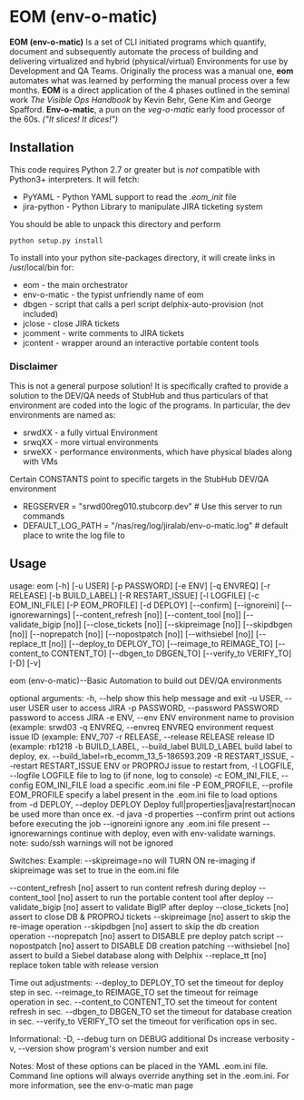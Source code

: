 EOM (env-o-matic)
=================
**EOM (env-o-matic)** Is a set of CLI initiated programs which quantify, document and subsequently automate the process of building and delivering virtualized and hybrid (physical/virtual) Environments for use by Development and QA Teams.
Originally the process was a manual one, **eom** automates what was learned by performing the manual process over a few months. **EOM** is a direct application of the 4 phases outlined in the seminal work *The Visible Ops Handbook* by Kevin Behr, Gene Kim and George Spafford.
**Env-o-matic**, a pun on the *veg-o-matic* early food processor of the 60s.  *("It slices!  It dices!")*

Installation
-----------------
This code requires Python 2.7 or greater but is *not* compatible with Python3+ interpreters. It will fetch:

* PyYAML         - Python YAML support to read the *.eom_init* file
* jira-python    - Python Library to manipulate JIRA ticketing system

You should be able to unpack this directory and perform 

	python setup.py install

To install into your python site-packages directory, it will create links in /usr/local/bin for:

* eom             - the main orchestrator
* env-o-matic     - the typist unfriendly name of eom
* dbgen           - script that calls a perl script delphix-auto-provision (not included)
* jclose          - close JIRA tickets
* jcomment        - write comments to JIRA tickets
* jcontent        - wrapper around an interactive portable content tools

### Disclaimer
This is not a general purpose solution! It is specifically crafted to provide a
solution to the DEV/QA needs of StubHub and thus particulars of that environment
are coded into the logic of the programs.  In particular, the dev environments
are named as: 
* srwdXX           - a fully virtual Environment
* srwqXX           - more virtual environments
* srweXX           - performance environments, which have physical blades along with VMs

Certain CONSTANTS point to specific targets in the StubHub DEV/QA environment

* REGSERVER = "srwd00reg010.stubcorp.dev" # Use this server to run commands
* DEFAULT_LOG_PATH = "/nas/reg/log/jiralab/env-o-matic.log" # default place to write the log file to

Usage
---------
usage: eom  [-h] [-u USER] [-p PASSWORD] [-e ENV] [-q ENVREQ] [-r RELEASE]
            [-b BUILD_LABEL] [-R RESTART_ISSUE] [-l LOGFILE] [-c EOM_INI_FILE]
            [-P EOM_PROFILE] [-d DEPLOY] [--confirm] [--ignoreini]
            [--ignorewarnings] [--content_refresh [no]] [--content_tool [no]]
            [--validate_bigip [no]] [--close_tickets [no]]
            [--skipreimage [no]] [--skipdbgen [no]] [--noprepatch [no]]
            [--nopostpatch [no]] [--withsiebel [no]] [--replace_tt [no]]
            [--deploy_to DEPLOY_TO] [--reimage_to REIMAGE_TO]
            [--content_to CONTENT_TO] [--dbgen_to DBGEN_TO]
            [--verify_to VERIFY_TO] [-D] [-v]

eom (env-o-matic)--Basic Automation to build out DEV/QA environments

optional arguments:
  -h, --help            show this help message and exit
  -u USER, --user USER  user to access JIRA
  -p PASSWORD, --password PASSWORD
                        password to access JIRA
  -e ENV, --env ENV     environment name to provision (example: srwd03
  -q ENVREQ, --envreq ENVREQ
                        environment request issue ID (example: ENV_707
  -r RELEASE, --release RELEASE
                        release ID (example: rb1218
  -b BUILD_LABEL, --build_label BUILD_LABEL
                        build label to deploy, ex.
                        --build_label=rb_ecomm_13_5-186593.209
  -R RESTART_ISSUE, --restart RESTART_ISSUE
                        ENV or PROPROJ issue to restart from,
  -l LOGFILE, --logfile LOGFILE
                        file to log to (if none, log to console)
  -c EOM_INI_FILE, --config EOM_INI_FILE
                        load a specific .eom.ini file
  -P EOM_PROFILE, --profile EOM_PROFILE
                        specify a label present in the .eom.ini file to load
                        options from
  -d DEPLOY, --deploy DEPLOY
                        Deploy full|properties|java|restart|nocan be used more
                        than once ex. -d java -d properties
  --confirm             print out actions before executing the job
  --ignoreini           ignore any .eom.ini file present
  --ignorewarnings      continue with deploy, even with env-validate warnings.
                        note: sudo/ssh warnings will not be ignored

Switches:
  Example: --skipreimage=no will TURN ON re-imaging if skipreimage was set to true in the eom.ini file

  --content_refresh [no]
                        assert to run content refresh during deploy
  --content_tool [no]   assert to run the portable content tool after deploy
  --validate_bigip [no]
                        assert to validate BigIP after deploy
  --close_tickets [no]  assert to close DB & PROPROJ tickets
  --skipreimage [no]    assert to skip the re-image operation
  --skipdbgen [no]      assert to skip the db creation operation
  --noprepatch [no]     assert to DISABLE pre deploy patch script
  --nopostpatch [no]    assert to DISABLE DB creation patching
  --withsiebel [no]     assert to build a Siebel database along with Delphix
  --replace_tt [no]     replace token table with release version

Time out adjustments:
  --deploy_to DEPLOY_TO
                        set the timeout for deploy step in sec.
  --reimage_to REIMAGE_TO
                        set the timeout for reimage operation in sec.
  --content_to CONTENT_TO
                        set the timeout for content refresh in sec.
  --dbgen_to DBGEN_TO   set the timeout for database creation in sec.
  --verify_to VERIFY_TO
                        set the timeout for verification ops in sec.

Informational:
  -D, --debug           turn on DEBUG additional Ds increase verbosity
  -v, --version         show program's version number and exit

Notes:
Most of these options can be placed in the YAML .eom.ini file.
Command line options will always override anything set in the .eom.ini.
For more information, see the env-o-matic man page

